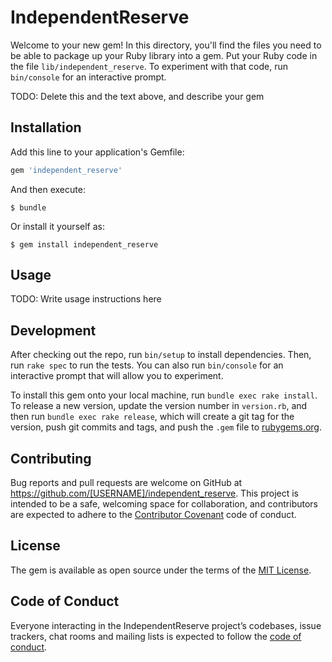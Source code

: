 # IndependentReserve

Welcome to your new gem! In this directory, you'll find the files you need to be able to package up your Ruby library into a gem. Put your Ruby code in the file `lib/independent_reserve`. To experiment with that code, run `bin/console` for an interactive prompt.

TODO: Delete this and the text above, and describe your gem

## Installation

Add this line to your application's Gemfile:

```ruby
gem 'independent_reserve'
```

And then execute:

    $ bundle

Or install it yourself as:

    $ gem install independent_reserve

## Usage

TODO: Write usage instructions here

## Development

After checking out the repo, run `bin/setup` to install dependencies. Then, run `rake spec` to run the tests. You can also run `bin/console` for an interactive prompt that will allow you to experiment.

To install this gem onto your local machine, run `bundle exec rake install`. To release a new version, update the version number in `version.rb`, and then run `bundle exec rake release`, which will create a git tag for the version, push git commits and tags, and push the `.gem` file to [rubygems.org](https://rubygems.org).

## Contributing

Bug reports and pull requests are welcome on GitHub at https://github.com/[USERNAME]/independent_reserve. This project is intended to be a safe, welcoming space for collaboration, and contributors are expected to adhere to the [Contributor Covenant](http://contributor-covenant.org) code of conduct.

## License

The gem is available as open source under the terms of the [MIT License](https://opensource.org/licenses/MIT).

## Code of Conduct

Everyone interacting in the IndependentReserve project’s codebases, issue trackers, chat rooms and mailing lists is expected to follow the [code of conduct](https://github.com/[USERNAME]/independent_reserve/blob/master/CODE_OF_CONDUCT.md).
